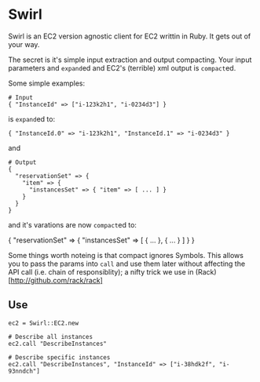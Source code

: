 Swirl
=====

Swirl is an EC2 version agnostic client for EC2 writtin in Ruby. It gets
out of your way.

The secret is it's simple input extraction and output compacting.  Your
input parameters and `expand`ed and EC2's (terrible) xml output is
`compact`ed.


Some simple examples:

    # Input
    { "InstanceId" => ["i-123k2h1", "i-0234d3"] }

is `expand`ed to:

    { "InstanceId.0" => "i-123k2h1", "InstanceId.1" => "i-0234d3" }

and

    # Output
    {
      "reservationSet" => {
        "item" => {
          "instancesSet" => { "item" => [ ... ] }
        }
      }
    }

and it's varations are now `compact`ed to:

  {
    "reservationSet" => {
      "instancesSet" => [ { ... }, { ... } ]
    }
  }


Some things worth noteing is that compact ignores Symbols.  This
allows you to pass the params into `call` and use them later
without affecting the API call (i.e. chain of responsiblity); a
nifty trick we use in (Rack)[http://github.com/rack/rack]

Use
---

    ec2 = Swirl::EC2.new

    # Describe all instances
    ec2.call "DescribeInstances"

    # Describe specific instances
    ec2.call "DescribeInstances", "InstanceId" => ["i-38hdk2f", "i-93nndch"]

